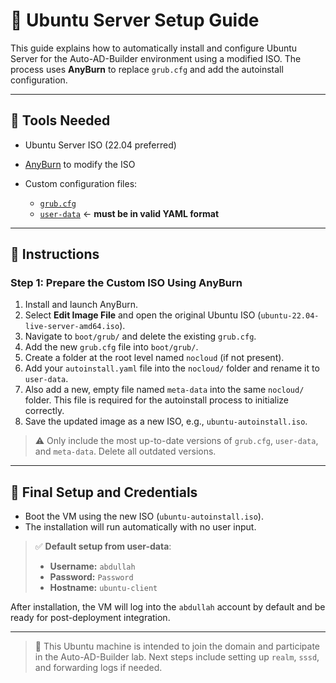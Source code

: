 # 🐧 Ubuntu Server Setup Guide

This guide explains how to automatically install and configure Ubuntu Server for the Auto-AD-Builder environment using a modified ISO. The process uses **AnyBurn** to replace `grub.cfg` and add the autoinstall configuration.

---

## 🔧 Tools Needed

* Ubuntu Server ISO (22.04 preferred)
* [AnyBurn](https://www.anyburn.com/) to modify the ISO
* Custom configuration files:

  * [`grub.cfg`](https://github.com/Rzfn2/Auto-AD-Builder/blob/main/Ubunru%20Server/grub.cfg)
  * [`user-data`](https://github.com/Rzfn2/Auto-AD-Builder/blob/main/Ubunru%20Server/user-data) ← **must be in valid YAML format**

---

## 📝 Instructions

### Step 1: Prepare the Custom ISO Using AnyBurn

1. Install and launch AnyBurn.
2. Select **Edit Image File** and open the original Ubuntu ISO (`ubuntu-22.04-live-server-amd64.iso`).
3. Navigate to `boot/grub/` and delete the existing `grub.cfg`.
4. Add the new `grub.cfg` file into `boot/grub/`.
5. Create a folder at the root level named `nocloud` (if not present).
6. Add your `autoinstall.yaml` file into the `nocloud/` folder and rename it to `user-data`.
7. Also add a new, empty file named `meta-data` into the same `nocloud/` folder. This file is required for the autoinstall process to initialize correctly.
8. Save the updated image as a new ISO, e.g., `ubuntu-autoinstall.iso`.

> ⚠️ Only include the most up-to-date versions of `grub.cfg`, `user-data`, and `meta-data`. Delete all outdated versions.

---

## 🚀 Final Setup and Credentials

* Boot the VM using the new ISO (`ubuntu-autoinstall.iso`).
* The installation will run automatically with no user input.

> ✅ **Default setup from user-data**:
>
> * **Username:** `abdullah`
> * **Password:** `Password`
> * **Hostname:** `ubuntu-client`

After installation, the VM will log into the `abdullah` account by default and be ready for post-deployment integration.

---

> 🧠 This Ubuntu machine is intended to join the domain and participate in the Auto-AD-Builder lab. Next steps include setting up `realm`, `sssd`, and forwarding logs if needed.
